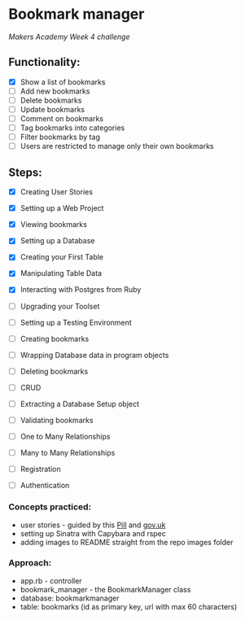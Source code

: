 # Bookmark manager

_Makers Academy Week 4 challenge_

## Functionality:

- [x] Show a list of bookmarks
- [ ] Add new bookmarks
- [ ] Delete bookmarks
- [ ] Update bookmarks
- [ ] Comment on bookmarks
- [ ] Tag bookmarks into categories
- [ ] Filter bookmarks by tag
- [ ] Users are restricted to manage only their own bookmarks

## Steps:

- [x] Creating User Stories
- [x] Setting up a Web Project
- [x] Viewing bookmarks
- [x] Setting up a Database
- [x] Creating your First Table
- [x] Manipulating Table Data
- [x] Interacting with Postgres from Ruby
- [ ] Upgrading your Toolset
- [ ] Setting up a Testing Environment
- [ ] Creating bookmarks
- [ ] Wrapping Database data in program objects
- [ ] Deleting bookmarks
- [ ] CRUD
- [ ] Extracting a Database Setup object
- [ ] Validating bookmarks
- [ ] One to Many Relationships
- [ ] Many to Many Relationships
- [ ] Registration
- [ ] Authentication


### Concepts practiced:

- user stories - guided by this [Pill](https://github.com/makersacademy/course/blob/master/pills/user_stories.md) and [gov.uk](https://www.gov.uk/service-manual/agile-delivery/writing-user-stories)
- setting up Sinatra with Capybara and rspec
- adding images to README straight from the repo images folder


### Approach:

- app.rb - controller
- bookmark_manager - the BookmarkManager class
- database: bookmarkmanager
- table: bookmarks (id as primary key, url with max 60 characters)